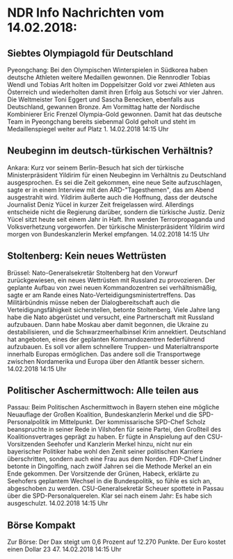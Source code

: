 # NDR Info Nachrichten vom 14.02.2018:


## Siebtes Olympiagold für Deutschland
Pyeongchang: Bei den Olympischen Winterspielen in Südkorea haben deutsche Athleten weitere Medaillen gewonnen. Die Rennrodler Tobias Wendl und Tobias Arlt holten im Doppelsitzer Gold vor zwei Athleten aus Österreich und wiederholten damit ihren Erfolg aus Sotschi vor vier Jahren. Die Weltmeister Toni Eggert und Sascha Benecken, ebenfalls aus Deutschland, gewannen Bronze. Am Vormittag hatte der Nordische Kombinierer Eric Frenzel Olympia-Gold gewonnen. Damit hat das deutsche Team in Pyeongchang bereits siebenmal Gold geholt und steht im Medaillenspiegel weiter auf Platz 1. 14.02.2018 14:15 Uhr 

## Neubeginn im deutsch-türkischen Verhältnis?
Ankara: Kurz vor seinem Berlin-Besuch hat sich der türkische Ministerpräsident Yildirim für einen Neubeginn im Verhältnis zu Deutschland ausgesprochen. Es sei die Zeit gekommen, eine neue Seite aufzuschlagen, sagte er in einem Interview mit den ARD-"Tagesthemen", das am Abend ausgestrahlt wird. Yildirim äußerte auch die Hoffnung, dass der deutsche Journalist Deniz Yücel in kurzer Zeit freigelassen wird. Allerdings entscheide nicht die Regierung darüber, sondern die türkische Justiz. Deniz Yücel sitzt heute seit einem Jahr in Haft. Ihm werden Terrorpropaganda und Volksverhetzung vorgeworfen. Der türkische Ministerpräsident Yildirim wird morgen von Bundeskanzlerin Merkel empfangen. 14.02.2018 14:15 Uhr 

## Stoltenberg: Kein neues Wettrüsten
Brüssel: Nato-Generalsekretär Stoltenberg hat den Vorwurf zurückgewiesen, ein neues Wettrüsten mit Russland zu provozieren. Der geplante Aufbau von zwei neuen Kommandozentren sei verhältnismäßig, sagte er am Rande eines Nato-Verteidigungsministertreffens. Das Militärbündnis müsse neben der Dialogbereitschaft auch die Verteidigungsfähigkeit sicherstellen, betonte Stoltenberg. Viele Jahre lang habe die Nato abgerüstet und versucht, eine Partnerschaft mit Russland aufzubauen. Dann habe Moskau aber damit begonnen, die Ukraine zu destabilisieren, und die Schwarzmeerhalbinsel Krim annektiert. Deutschland hat angeboten, eines der geplanten Kommandozentren federführend aufzubauen. Es soll vor allem schnellere Truppen- und Materialtransporte innerhalb Europas ermöglichen. Das andere soll die Transportwege zwischen Nordamerika und Europa über den Atlantik besser sichern. 14.02.2018 14:15 Uhr 

## Politischer Aschermittwoch: Alle teilen aus
Passau: Beim Politischen Aschermittwoch in Bayern stehen eine mögliche Neuauflage der Großen Koalition, Bundeskanzlerin Merkel und die SPD-Personalpolitik im Mittelpunkt. Der kommissarische SPD-Chef Scholz beanspruchte in seiner Rede in Vilshofen für seine Partei, den Großteil des Koalitionsvertrages geprägt zu haben. Er fügte in Anspielung auf den CSU-Vorsitzenden Seehofer und Kanzlerin Merkel hinzu, nicht nur ein bayerischer Politiker habe wohl den Zenit seiner politischen Karriere überschritten, sondern auch eine Frau aus dem Norden. FDP-Chef Lindner betonte in Dingolfing, nach zwölf Jahren sei die Methode Merkel an ein Ende gekommen. Der Vorsitzende der Grünen, Habeck, erklärte zu Seehofers geplantem Wechsel in die Bundespolitik, so fühle es sich an, abgeschoben zu werden. CSU-Generalsekretär Scheuer spottete in Passau über die SPD-Personalquerelen. Klar sei nach einem Jahr: Es habe sich ausgeschulzt. 14.02.2018 14:15 Uhr 

## Börse Kompakt
Zur Börse: Der Dax steigt um 0,6 Prozent auf 12.270 Punkte. Der Euro kostet einen Dollar 23 47. 14.02.2018 14:15 Uhr 
